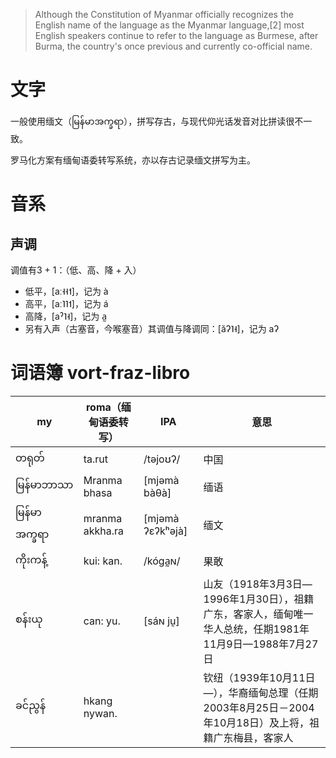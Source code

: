 
> Although the Constitution of Myanmar officially recognizes the English name of the language as the Myanmar language,[2] most English speakers continue to refer to the language as Burmese, after Burma, the country's once previous and currently co-official name.

# 文字

一般使用缅文（မြန်မာအက္ခရာ），拼写存古，与现代仰光话发音对比拼读很不一致。

罗马化方案有缅甸语委转写系统，亦以存古记录缅文拼写为主。

# 音系

## 声调

调值有3 + 1：（低、高、降 + 入）

- 低平，[aː˧˧˦]，记为 à
- 高平，[aː˥˥˦]，记为 á
- 高降，[aˀ˥˧]，记为 a̰ 
- 另有入声（古塞音，今喉塞音）其调值与降调同：[ăʔ˥˧]，记为 aʔ

# 词语簿 vort-fraz-libro

my | roma（缅甸语委转写） | IPA | 意思
-|-|-|-
တရုတ် | ta.rut | /təjoʊʔ/ | 中国
မြန်မာဘာသာ | Mranma bhasa | [mjəmà bàθà] | 缅语
မြန်မာအက္ခရာ | mranma akkha.ra | [mjəmà ʔɛʔkʰəjà] | 缅文
ကိုးကန့် | kui: kan. | /kóɡa̰ɴ/ | 果敢
စန်းယု | can: yu. | [sáɴ jṵ] | 山友（1918年3月3日—1996年1月30日），祖籍广东，客家人，缅甸唯一华人总统，任期1981年11月9日—1988年7月27日
ခင်ညွန် | hkang nywan. | | 钦纽（1939年10月11日—），华裔缅甸总理（任期2003年8月25日－2004年10月18日）及上将，祖籍广东梅县，客家人
